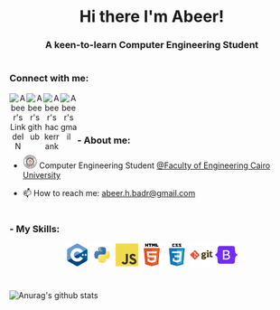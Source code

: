 <div align="center">
  
# Hi there I'm Abeer!

</div>

<div align="center">

### A keen-to-learn Computer Engineering Student 

</div>

<!--![](https://komarev.com/ghpvc/?username=abeerhbadr&color=blueviolet&style=plastic)-->

#
### Connect with me:

<div align="center">

<!--<a href="https://twitter.com/abeerhbadr">
  <img align="left" alt="Abeer | Twitter" width="30px" src="https://image.flaticon.com/icons/svg/2111/2111703.svg" draggable="false" />-->
</a>
<a href="https://www.linkedin.com/in/abeer-hussein-295827192/">
  <img align="left" alt="Abeer's LinkdeIN" width="30px" src="https://image.flaticon.com/icons/svg/2111/2111465.svg" draggable="false" />
</a>
<!--<a href="https://www.facebook.com/abeer.h.badr">
  <img align="left" alt="Abeer's Facebook" width="30px" src="https://image.flaticon.com/icons/svg/2111/2111342.svg" draggable="false" />-->
</a>
<a href="https://github.com/Abeerhbadr">
  <img align="left" alt="Abeer's github" width="30px" src="https://image.flaticon.com/icons/svg/2111/2111432.svg" draggable="false" />
</a>
<a href="https://www.hackerrank.com/abeerhbadr">
  <img align="left" alt="Abeer's hackerrank" width="30px" src="https://assets.brandfolder.com/y9ol94wb/v/331198/view@2x.png?v=1591971279" draggable="false" />
</a>
<!--<a href="https://www.instagram.com/abeerhbadr/">
  <img align="left" alt="Abeers's Instagram" width="30px" src="https://image.flaticon.com/icons/svg/2111/2111421.svg" draggable="false" />-->
</a>
<a href="mailto:abeer.h.badr@gmail.com">
  <img align="left" alt="Abeer's gmail" width="30px" src="https://image.flaticon.com/icons/svg/732/732200.svg" draggable="false" />
</a>

</div>

<br />
<br />




#
<!--### <img src="https://media.giphy.com/media/VgCDAzcKvsR6OM0uWg/giphy.gif" width="40" draggable="false" > About me:-->
### - About me:

<!--- 🌱 I pay attention to detail -->
- <img src="https://github.com/abeerhbadr/abeerhbadr/blob/main/logo221.png" width="25" draggable="false"> Computer Engineering Student  <a href="http://eng.cu.edu.eg/ar/">@Faculty of Engineering Cairo University</a>
<!--- 🔭 I’m currently working on Web Development, Data Science and Machine Learning -->
<!--- 💬 Ask me about Databases, Algorithms and Data Structures -->
- 📫 How to reach me: abeer.h.badr@gmail.com

<!--
**abeerhbadr/abeerhbadr** is a ✨ _special_ ✨ repository because its `README.md` (this file) appears on your GitHub profile.

Here are some ideas to get you started:

- 🔭 I’m currently working on ...
- 🌱 I’m currently learning ...
- 👯 I’m looking to collaborate on ...
- 🤔 I’m looking for help with ...
- 💬 Ask me about ...
- 📫 How to reach me: ...
- 😄 Pronouns: ...
- ⚡ Fun fact: ...
-->

#
<!--### <img src="https://media.giphy.com/media/WUlplcMpOCEmTGBtBW/giphy.gif" width="40"> My Skills:-->
### - My Skills:


<div align="center">

<code><img height="40" src="https://raw.githubusercontent.com/github/explore/80688e429a7d4ef2fca1e82350fe8e3517d3494d/topics/cpp/cpp.png"></code>
<code><img height="40" src="https://raw.githubusercontent.com/github/explore/80688e429a7d4ef2fca1e82350fe8e3517d3494d/topics/python/python.png"></code>
<code><img height="40" src="https://raw.githubusercontent.com/github/explore/80688e429a7d4ef2fca1e82350fe8e3517d3494d/topics/javascript/javascript.png"></code>
<code><img height="40" src="https://raw.githubusercontent.com/github/explore/80688e429a7d4ef2fca1e82350fe8e3517d3494d/topics/html/html.png"></code>
<code><img height="40" src="https://raw.githubusercontent.com/github/explore/80688e429a7d4ef2fca1e82350fe8e3517d3494d/topics/css/css.png"></code>
<code><img height="40" src="https://raw.githubusercontent.com/github/explore/80688e429a7d4ef2fca1e82350fe8e3517d3494d/topics/git/git.png"></code>
<img src="https://raw.githubusercontent.com/devicons/devicon/master/icons/bootstrap/bootstrap-plain.svg" alt="bootstrap" width="40" height="40" />
  
</div>

#

![Anurag's github stats](https://github-readme-stats.vercel.app/api?username=abeerhbadr&show_icons=true&theme=nightowl)
